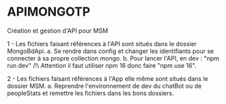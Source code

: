 # APIMONGOTP
Création et gestion d'API pour MSM


1 - Les fichiers faisant références à l'API sont situés dans le dossier MongoBdApi.
  a. Se rendre dans config et changer les identifiants pour se connecter à sa propre collection mongo.
  b. Pour lancer l'API, en dev : "npm run dev" /!\ Attention il faut utiliser npm 16 donc faire "npm use 16".

2 - Les fichiers faisant références à l'App elle même sont situés dans le dossier MSM.
  a. Reprendre l'environnement de dev du chatBot ou de peopleStats et remettre les fichiers dans les bons dossiers.
